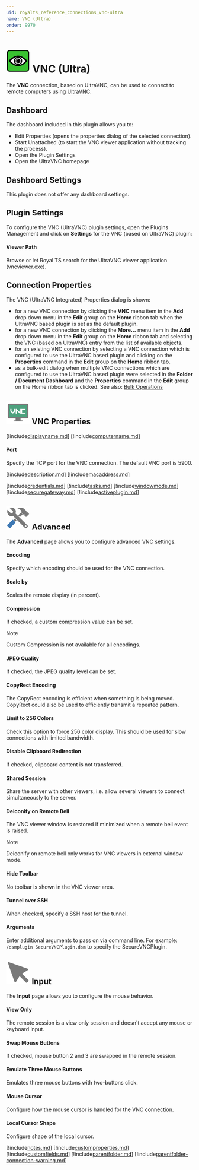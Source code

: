 ```yaml
---
uid: royalts_reference_connections_vnc-ultra
name: VNC (Ultra)
order: 9970
---
```


# ![](/r2021/images/RoyalTS/Plugins/Connections/VncUltra/SVG_PluginIcon_32.svg#img_header) VNC (Ultra)
The **VNC** connection, based on UltraVNC, can be used to connect to remote computers using [UltraVNC](http://www.uvnc.com/).

## Dashboard
The dashboard included in this plugin allows you to:
- Edit Properties (opens the properties dialog of the selected connection).
- Start Unattached (to start the VNC viewer application without tracking the process).
- Open the Plugin Settings
- Open the UltraVNC homepage

## Dashboard Settings
This plugin does not offer any dashboard settings.

## Plugin Settings
To configure the VNC (UltraVNC) plugin settings, open the Plugins Management and click on **Settings** for the VNC (based on UltraVNC) plugin:

#### Viewer Path
Browse or let Royal TS search for the UltraVNC viewer application (vncviewer.exe).

## Connection Properties
The VNC (UltraVNC Integrated) Properties dialog is shown:

- for a new VNC connection by clicking the **VNC** menu item in the **Add** drop down menu in the **Edit** group on the **Home** ribbon tab when the UltraVNC based plugin is set as the default plugin.
- for a new VNC connection by clicking the **More...** menu item in the **Add** drop down menu in the **Edit** group on the **Home** ribbon tab and selecting the VNC (based on UltraVNC) entry from the list of available objects.
- for an existing VNC connection by selecting a VNC connection which is configured to use the UltraVNC based plugin and clicking on the **Properties** command in the **Edit** group on the **Home** ribbon tab.
- as a bulk-edit dialog when multiple VNC connections which are configured to use the UltraVNC based plugin were selected in the **Folder / Document Dashboard** and the **Properties** command in the **Edit** group on the Home ribbon tab is clicked. See also: [Bulk Operations](xref:royalts_tutorials_bulk)

## ![](/r2021/images/RoyalTS/Plugins/Connections/VncUltra/SVG_PluginIconConnection_32.svg#img_header) VNC Properties
[!include[displayname.md](~/royalts/_shared/displayname.md)]
[!include[computername.md](~/royalts/_shared/computername.md)]

#### Port
Specify the TCP port for the VNC connection. The default VNC port is 5900.

[!include[description.md](~/royalts/_shared/description.md)]
[!include[macaddress.md](~/royalts/_shared/macaddress.md)]

[!include[credentials.md](~/royalts/_shared/credentials.md)]
[!include[tasks.md](~/royalts/_shared/tasks.md)]
[!include[windowmode.md](~/royalts/_shared/windowmode.md)]
[!include[securegateway.md](~/royalts/_shared/securegateway.md)]
[!include[activeplugin.md](~/royalts/_shared/activeplugin.md)]

## ![](/r2021/images/RoyalTS/Plugins/Connections/VncUltra/SVG_PageAdvanced_32.svg#img_header) Advanced
The **Advanced** page allows you to configure advanced VNC settings.

#### Encoding
Specify which encoding should be used for the VNC connection.

#### Scale by
Scales the remote display (in percent).

#### Compression
If checked, a custom compression value can be set.

> [!Note]
> Custom Compression is not available for all encodings.

#### JPEG Quality
If checked, the JPEG quality level can be set.

#### CopyRect Encoding
The CopyRect encoding is efficient when something is being moved. CopyRect could also be used to efficiently transmit a repeated pattern.

#### Limit to 256 Colors
Check this option to force 256 color display. This should be used for slow connections with limited bandwidth.

#### Disable Clipboard Redirection
If checked, clipboard content is not transferred.

#### Shared Session
Share the server with other viewers, i.e. allow several viewers to connect simultaneously to the server.

#### Deiconify on Remote Bell
The VNC viewer window is restored if minimized when a remote bell event is raised.

> [!Note]
> Deiconify on remote bell only works for VNC viewers in external window mode.

#### Hide Toolbar
No toolbar is shown in the VNC viewer area.

#### Tunnel over SSH
When checked, specify a SSH host for the tunnel.

#### Arguments
Enter additional arguments to pass on via command line. For example: `/dsmplugin SecureVNCPlugin.dsm` to specify the SecureVNCPlugin.

## ![](/r2021/images/RoyalTS/Plugins/Connections/VncUltra/SVG_PageInput_32.svg#img_header) Input
The **Input** page allows you to configure the mouse behavior.

#### View Only
The remote session is a view only session and doesn't accept any mouse or keyboard input.

#### Swap Mouse Buttons
If checked, mouse button 2 and 3 are swapped in the remote session.

#### Emulate Three Mouse Buttons
Emulates three mouse buttons with two-buttons click.

#### Mouse Cursor
Configure how the mouse cursor is handled for the VNC connection.

#### Local Cursor Shape
Configure shape of the local cursor.

[!include[notes.md](~/royalts/_shared/notes.md)]
[!include[customproperties.md](~/royalts/_shared/customproperties.md)]
[!include[customfields.md](~/royalts/_shared/customfields.md)]
[!include[parentfolder.md](~/royalts/_shared/parentfolder.md)]
[!include[parentfolder-connection-warning.md](~/royalts/_shared/parentfolder-connection-warning.md)]
